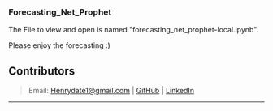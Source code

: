### Forecasting_Net_Prophet

The File to view and open is named "forecasting_net_prophet-local.ipynb".

Please enjoy the forecasting :)


## Contributors
> Email: Henrydate1@gmail.com |
> [GitHub](https://github.com/henrydate) |
> [LinkedIn](https://www.linkedin.com/in/henry-date-9356351a4/)

---
